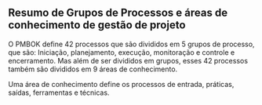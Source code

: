 ## Resumo de Grupos de Processos e áreas de conhecimento de gestão de projeto

O PMBOK define 42 processos que são divididos em 5 grupos de processo, que são: Iniciação, planejamento, execução, monitoração e controle e encerramento. Mas além de ser divididos em grupos, esses 42 processos também são divididos em 9 áreas de conhecimento.

Uma área de conhecimento define os processos de entrada, práticas, saídas, ferramentas e técnicas.
